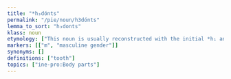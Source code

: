 ```yaml
---
title: "*h₃dónts"
permalink: "/pie/noun/h3dónts"
lemma_to_sort: "h₃donts"
klass: noun
etymology: ["This noun is usually reconstructed with the initial *h₁ and thus explained as active participle of the verb *h₁ed- (“to eat”). However, Aeolic ἔδοντες (édontes) appears to be a folk-etymological adaptation to ἔδω (édō), and the initial ἔ- is hence no evidence for *h₁-. Old Armenian ատամն (atamn) also points to *h₃-, as well as a prefixed Greek derivative νωδός (nōdós), which requires *n̥-h₃d- (where */h₃/ was regularly vocalized to ό in interconsonantal position). Thus, the word is ultimately an active participle of the root *h₃ed- (“to bite”) +‎ *-ónts."]
markers: [["m", "masculine gender"]]
synonyms: []
definitions: ["tooth"]
topics: ["ine-pro:Body parts"]
---
```

